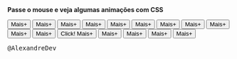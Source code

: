 <html lang="pt-br">
    <head>
        <meta charset="utf-8">
        <meta http-equiv="X-UA-Compatible" content="IE=edge">
        <meta name="description" content="">
        <meta name="viewport" content="width=device-width, initial-scale=1">
        <link rel="stylesheet" type="text/css" href="btn.animation.css">
        <header>
            <link href="https://fonts.googleapis.com/css2?family=Lato&display=swap" rel="stylesheet">
          </header> 
          <p><strong>Passe o mouse e veja algumas animações com CSS </strong></p>
          <div class="frame">
              <button class="custom-btn btn-1">Mais+</button> 
              <button class="custom-btn btn-2">Mais+</button> 
              <button class="custom-btn btn-3"><span>Mais+</span></button> 
              <button class="custom-btn btn-4"><span>Mais+</span></button> 
              <button class="custom-btn btn-5"><span>Mais+</span></button> 
              <button class="custom-btn btn-6"><span>Mais+</span></button> 
              <button class="custom-btn btn-7"><span>Mais+</span></button> 
              <button class="custom-btn btn-8"><span>Mais+</span></button> 
              <button class="custom-btn btn-9">Mais+</button> 
              <button class="custom-btn btn-10">Mais+</button> 
              <button class="custom-btn btn-11">Mais+
                  <div class="dot"></div></button> 
                  <button class="custom-btn btn-12"><span>Click!</span>
                      <span>Mais+</span></button> 
                      <button class="custom-btn btn-13">Mais+</button> 
                      <button class="custom-btn btn-14">Mais+</button> 
                      <button class="custom-btn btn-15">Mais+</button> 
                      <button class="custom-btn btn-16">Mais+</button> 
                      <p style="font-family: Andale Mono, monospace;">@AlexandreDev</p> 
          </div>
    </head>
    <body>
        <script src="" async defer></script>
    </body>
</html>
